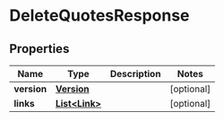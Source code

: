 
# DeleteQuotesResponse

## Properties
Name | Type | Description | Notes
------------ | ------------- | ------------- | -------------
**version** | [**Version**](Version.md) |  |  [optional]
**links** | [**List&lt;Link&gt;**](Link.md) |  |  [optional]



